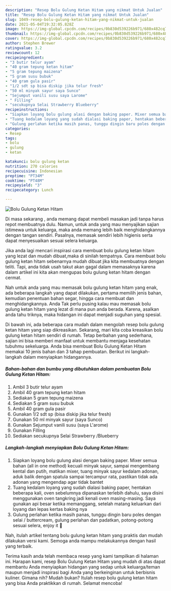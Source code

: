 ```yaml
---
description: "Resep Bolu Gulung Ketan Hitam yang nikmat Untuk Jualan"
title: "Resep Bolu Gulung Ketan Hitam yang nikmat Untuk Jualan"
slug: 1049-resep-bolu-gulung-ketan-hitam-yang-nikmat-untuk-jualan
date: 2021-05-04T19:32:05.828Z
image: https://img-global.cpcdn.com/recipes/0b830d539226b971/680x482cq70/bolu-gulung-ketan-hitam-foto-resep-utama.jpg
thumbnail: https://img-global.cpcdn.com/recipes/0b830d539226b971/680x482cq70/bolu-gulung-ketan-hitam-foto-resep-utama.jpg
cover: https://img-global.cpcdn.com/recipes/0b830d539226b971/680x482cq70/bolu-gulung-ketan-hitam-foto-resep-utama.jpg
author: Stephen Brewer
ratingvalue: 3.2
reviewcount: 12
recipeingredient:
- "3 butir telur ayam"
- "40 gram tepung ketan hitam"
- "5 gram tepung maizena"
- "5 gram susu bubuk"
- "40 gram gula pasir"
- "1/2 sdt sp bisa diskip jika telur fresh"
- "50 ml minyak sayur saya Sunco"
- "Sejumput vanili susu saya Larome"
- " Filling"
- "secukupnya Selai Strawberry Blueberry"
recipeinstructions:
- "Siapkan loyang bolu gulung alasi dengan baking paper. Mixer semua bahan (all in one method) kecuali minyak sayur, sampai mengembang kental dan putih, matikan mixer, tuang minyak sayur kedalam adonan, aduk balik dengan spatula sampai tercampur rata, pastikan tidak ada adonan yang mengendap agar tidak bantet"
- "Tuang kedalam loyang yang sudah dialasi baking paper, hentakan beberapa kali, oven sebelumnya dipanaskan terlebih dahulu, saya disini menggunakan oven tangkring jadi kenali oven masing-masing. Saya gunakan api besar ketika memanggang, setelah matang keluarkan dari loyang dan lepas kertas baking nya"
- "Gulung perlahan ketika masih panas, tunggu dingin baru poles dengan selai / buttercream, gulung perlahan dan padatkan, potong-potong sesuai selera, enjoy it 💃"
categories:
- Resep
tags:
- bolu
- gulung
- ketan

katakunci: bolu gulung ketan 
nutrition: 270 calories
recipecuisine: Indonesian
preptime: "PT34M"
cooktime: "PT48M"
recipeyield: "3"
recipecategory: Lunch

---
```



![Bolu Gulung Ketan Hitam](https://img-global.cpcdn.com/recipes/0b830d539226b971/680x482cq70/bolu-gulung-ketan-hitam-foto-resep-utama.jpg)

Di masa  sekarang , anda memang dapat membeli masakan jadi tanpa harus repot membuatnya dulu. Namun, untuk anda yang mau menyajikan sajian istimewa untuk keluarga, maka anda memang lebih baik menghidangkannya dengan tangan sendiri. Pasalnya, memasak sendiri lebih higienis serta dapat menyesuaikan sesuai selera keluarga.

Jika anda lagi mencari inspirasi cara membuat bolu gulung ketan hitam yang lezat dan mudah dibuat,maka di sinilah tempatnya. Cara membuat bolu gulung ketan hitam  sebenarnya mudah dibuat jika kita membuatnya dengan teliti. Tapi, anda tidak usah takut akan gagal dalam memasaknya 
karena dalam artikel ini kita akan mengupas bolu gulung ketan hitam dengan cermat.  



Nah untuk anda yang mau memasak bolu gulung ketan hitam yang enak, ada beberapa langkah yang dapat dilakukan, pertama memilih jenis bahan, kemudian penentuan bahan segar, hingga cara membuat dan menghidangkannya. Anda Tak perlu pusing kalau mau memasak bolu gulung ketan hitam yang lezat di mana pun anda berada. Karena, asalkan anda  tahu triknya, maka hidangan ini dapat menjadi suguhan yang spesial.

Di bawah ini, ada beberapa cara mudah dalam mengolah resep bolu gulung ketan hitam yang siap dikreasikan. Sekarang, mari kita coba kreasikan bolu gulung ketan hitam sendiri di rumah. Tetap berbahan yang sederhana, sajian ini bisa memberi manfaat untuk membantu menjaga kesehatan tubuhmu sekeluarga. Anda bisa membuat Bolu Gulung Ketan Hitam memakai 10 jenis bahan dan 3 tahap pembuatan. Berikut ini langkah-langkah dalam menyiapkan hidangannya.

<!--inarticleads1-->

##### Bahan-bahan dan bumbu yang dibutuhkan dalam pembuatan Bolu Gulung Ketan Hitam:

1. Ambil 3 butir telur ayam
1. Ambil 40 gram tepung ketan hitam
1. Sediakan 5 gram tepung maizena
1. Sediakan 5 gram susu bubuk
1. Ambil 40 gram gula pasir
1. Gunakan 1/2 sdt sp (bisa diskip jika telur fresh)
1. Gunakan 50 ml minyak sayur (saya Sunco)
1. Gunakan Sejumput vanili susu (saya L&#39;arome)
1. Gunakan  Filling
1. Sediakan secukupnya Selai Strawberry /Blueberry




<!--inarticleads2-->

##### Langkah-langkah menyiapkan Bolu Gulung Ketan Hitam:

1. Siapkan loyang bolu gulung alasi dengan baking paper. Mixer semua bahan (all in one method) kecuali minyak sayur, sampai mengembang kental dan putih, matikan mixer, tuang minyak sayur kedalam adonan, aduk balik dengan spatula sampai tercampur rata, pastikan tidak ada adonan yang mengendap agar tidak bantet
1. Tuang kedalam loyang yang sudah dialasi baking paper, hentakan beberapa kali, oven sebelumnya dipanaskan terlebih dahulu, saya disini menggunakan oven tangkring jadi kenali oven masing-masing. Saya gunakan api besar ketika memanggang, setelah matang keluarkan dari loyang dan lepas kertas baking nya
1. Gulung perlahan ketika masih panas, tunggu dingin baru poles dengan selai / buttercream, gulung perlahan dan padatkan, potong-potong sesuai selera, enjoy it 💃




Nah, itulah artikel tentang  bolu gulung ketan hitam  yang praktis dan mudah dilakukan versi kami. Semoga anda mampu melakukannya dengan hasil yang terbaik. 

Terima kasih anda telah membaca resep yang kami tampilkan di halaman ini. Harapan kami, resep  Bolu Gulung Ketan Hitam yang mudah di atas dapat membantu Anda menyiapkan hidangan yang sedap untuk keluarga/teman maupun menjadi inspirasi bagi Anda yang berkeinginan untuk berbisnis kuliner. Gimana nih? Mudah bukan? Itulah resep bolu gulung ketan hitam yang bisa Anda praktikkan di rumah. Selamat mencoba!

